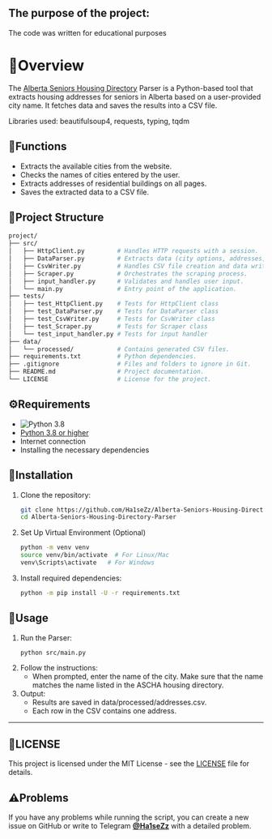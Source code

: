 ## The purpose of the project:
The code was written for educational purposes

# 📄Overview
The [Alberta Seniors Housing Directory](https://housingdirectory.ascha.com/) Parser is a Python-based tool that extracts housing addresses for seniors in Alberta based on a user-provided city name. It fetches data and saves the results into a CSV file.

Libraries used: beautifulsoup4, requests, typing, tqdm

## 🔧️Functions
- Extracts the available cities from the website.
- Checks the names of cities entered by the user.
- Extracts addresses of residential buildings on all pages.
- Saves the extracted data to a CSV file.

## 📜Project Structure

```sh
project/
├── src/
│   ├── HttpClient.py         # Handles HTTP requests with a session.
│   ├── DataParser.py         # Extracts data (city options, addresses, page count) from HTML.
│   ├── CsvWriter.py          # Handles CSV file creation and data writing.
│   ├── Scraper.py            # Orchestrates the scraping process.
│   ├── input_handler.py      # Validates and handles user input.
│   └── main.py               # Entry point of the application.
├── tests/
│   ├── test_HttpClient.py    # Tests for HttpClient class
│   ├── test_DataParser.py    # Tests for DataParser class
│   ├── test_CsvWriter.py     # Tests for CsvWriter class
│   ├── test_Scraper.py       # Tests for Scraper class
│   └── test_input_handler.py # Tests for input handler
├── data/
│   └── processed/            # Contains generated CSV files.
├── requirements.txt          # Python dependencies.
├── .gitignore                # Files and folders to ignore in Git.
├── README.md                 # Project documentation.
└── LICENSE                   # License for the project.
```

## ⚙️Requirements
- ![Python 3.8](https://img.shields.io/badge/python-3670A0?style=for-the-badge&logo=python&logoColor=ffdd54)
- [Python 3.8 or higher](https://www.python.org/)
- Internet connection
- Installing the necessary dependencies

## 💾Installation
1. Clone the repository:

    ```sh
    git clone https://github.com/Ha1seZz/Alberta-Seniors-Housing-Directory-Parser
    cd Alberta-Seniors-Housing-Directory-Parser
    ```

2. Set Up Virtual Environment (Optional)
   ```sh
   python -m venv venv
   source venv/bin/activate  # For Linux/Mac
   venv\Scripts\activate   # For Windows
   ```

3. Install required dependencies:

    ```sh
    python -m pip install -U -r requirements.txt
    ```

## 📝Usage
1. Run the Parser:
   ```sh
   python src/main.py
   ```
2. Follow the instructions:
   - When prompted, enter the name of the city. Make sure that the name matches the name listed in the ASCHA housing directory.
3. Output:
   - Results are saved in data/processed/addresses.csv.
   - Each row in the CSV contains one address.

* * *

## 📃LICENSE
This project is licensed under the MIT License - see the [LICENSE](https://github.com/Ha1seZz/Alberta-Seniors-Housing-Directory-Parser/blob/main/LICENSE) file for details.

## ⚠️Problems
If you have any problems while running the script, you can create a new issue on GitHub or write to Telegram [**@Ha1seZz**](https://t.me/Ha1seZz) with a detailed problem.
